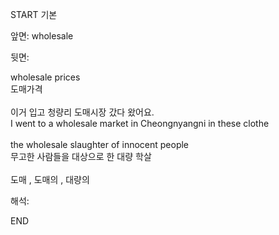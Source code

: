 START
기본

앞면:
wholesale


뒷면:
<div>wholesale prices </div><div>도매가격</div><div><br></div><div><div><div>이거 입고 청량리 도매시장 갔다 왔어요.</div></div><div><div>I went to a wholesale market in Cheongnyangni in these clothe</div></div></div><div><br></div><div><div>the wholesale slaughter of innocent people </div><div>무고한 사람들을 대상으로 한 대량 학살</div></div><div><br></div><div>도매 , 도매의 , 대량의</div>


해석:

END
